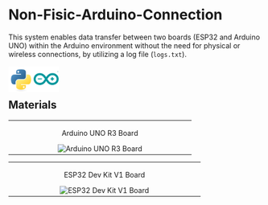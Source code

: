 # Non-Fisic-Arduino-Connection

This system enables data transfer between two boards (ESP32 and Arduino UNO) within the Arduino environment without the need for physical or wireless connections, by utilizing a log file (`logs.txt`).
<br>
<br>
<img align="left" alt="Python" width="50px" src="https://raw.githubusercontent.com/devicons/devicon/master/icons/python/python-original.svg"/>
<img align="left" alt="Arduino" width="50px" src="https://raw.githubusercontent.com/devicons/devicon/master/icons/arduino/arduino-original.svg"/>
<br>
<br>

## Materials

<div>
  <table>
    <tr>
      <td width="50%">
        <div align="center">
        <p> Arduino UNO R3 Board</p>
        <img src="https://i.ibb.co/nR6ZPp4/71z22c-RPee-L.jpg" width="400" alt="Arduino UNO R3 Board">
        </div>
      </td>
    </tr>
  </table>
</div>
<div>
  <table>
    <tr>
      <td width="50%">
        <div align="center">
        <p> ESP32 Dev Kit V1 Board</p>
        <img src="https://i.ibb.co/RDgxnNc/image-1024.jpg" width="400" alt="ESP32 Dev Kit V1 Board">
        </div>
      </td>
    </tr>
  </table>
</div>
